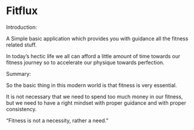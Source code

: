 # Fitflux

Introduction:

A  Simple basic application which provides you with guidance all the fitness related stuff.​

In today’s hectic life we all can afford a little amount of time towards our fitness journey so to accelerate our physique towards perfection.

Summary:

So the basic thing in this modern world is that fitness is very essential.​

It is not necessary that we need to spend too much money in our fitness, but we need to have a right mindset with proper guidance and with proper consistency.​

“Fitness is not a necessity, rather a need.”​
